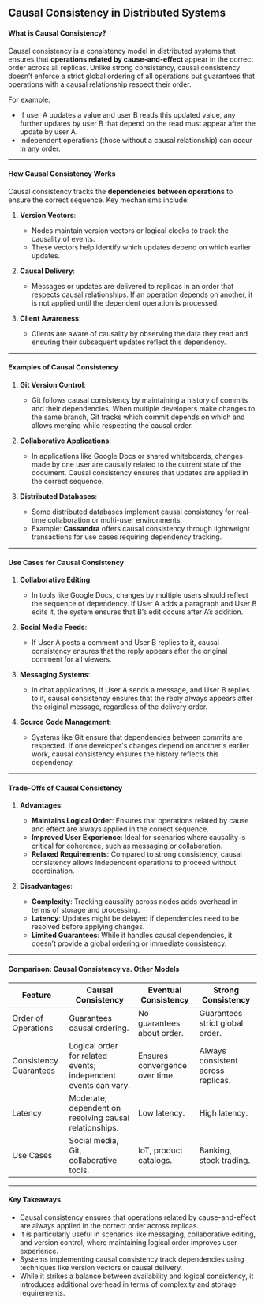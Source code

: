 ## **Causal Consistency in Distributed Systems**

#### **What is Causal Consistency?**

Causal consistency is a consistency model in distributed systems that ensures that **operations related by cause-and-effect** appear in the correct order across all replicas. Unlike strong consistency, causal consistency doesn’t enforce a strict global ordering of all operations but guarantees that operations with a causal relationship respect their order.

For example:

-   If user A updates a value and user B reads this updated value, any further updates by user B that depend on the read must appear after the update by user A.
-   Independent operations (those without a causal relationship) can occur in any order.

----------

#### **How Causal Consistency Works**

Causal consistency tracks the **dependencies between operations** to ensure the correct sequence. Key mechanisms include:

1.  **Version Vectors**:
    
    -   Nodes maintain version vectors or logical clocks to track the causality of events.
    -   These vectors help identify which updates depend on which earlier updates.
2.  **Causal Delivery**:
    
    -   Messages or updates are delivered to replicas in an order that respects causal relationships. If an operation depends on another, it is not applied until the dependent operation is processed.
3.  **Client Awareness**:
    
    -   Clients are aware of causality by observing the data they read and ensuring their subsequent updates reflect this dependency.

----------

#### **Examples of Causal Consistency**

1.  **Git Version Control**:
    
    -   Git follows causal consistency by maintaining a history of commits and their dependencies. When multiple developers make changes to the same branch, Git tracks which commit depends on which and allows merging while respecting the causal order.
2.  **Collaborative Applications**:
    
    -   In applications like Google Docs or shared whiteboards, changes made by one user are causally related to the current state of the document. Causal consistency ensures that updates are applied in the correct sequence.
3.  **Distributed Databases**:
    
    -   Some distributed databases implement causal consistency for real-time collaboration or multi-user environments.
    -   Example: **Cassandra** offers causal consistency through lightweight transactions for use cases requiring dependency tracking.

----------

#### **Use Cases for Causal Consistency**

1.  **Collaborative Editing**:
    
    -   In tools like Google Docs, changes by multiple users should reflect the sequence of dependency. If User A adds a paragraph and User B edits it, the system ensures that B’s edit occurs after A’s addition.
2.  **Social Media Feeds**:
    
    -   If User A posts a comment and User B replies to it, causal consistency ensures that the reply appears after the original comment for all viewers.
3.  **Messaging Systems**:
    
    -   In chat applications, if User A sends a message, and User B replies to it, causal consistency ensures that the reply always appears after the original message, regardless of the delivery order.
4.  **Source Code Management**:
    
    -   Systems like Git ensure that dependencies between commits are respected. If one developer's changes depend on another's earlier work, causal consistency ensures the history reflects this dependency.

----------

#### **Trade-Offs of Causal Consistency**

1.  **Advantages**:
    
    -   **Maintains Logical Order**: Ensures that operations related by cause and effect are always applied in the correct sequence.
    -   **Improved User Experience**: Ideal for scenarios where causality is critical for coherence, such as messaging or collaboration.
    -   **Relaxed Requirements**: Compared to strong consistency, causal consistency allows independent operations to proceed without coordination.
2.  **Disadvantages**:
    
    -   **Complexity**: Tracking causality across nodes adds overhead in terms of storage and processing.
    -   **Latency**: Updates might be delayed if dependencies need to be resolved before applying changes.
    -   **Limited Guarantees**: While it handles causal dependencies, it doesn’t provide a global ordering or immediate consistency.

----------

#### **Comparison: Causal Consistency vs. Other Models**

| Feature                | Causal Consistency                                   | Eventual Consistency                     | Strong Consistency                      |
|-------------------------|-----------------------------------------------------|------------------------------------------|-----------------------------------------|
| Order of Operations     | Guarantees causal ordering.                         | No guarantees about order.               | Guarantees strict global order.         |
| Consistency Guarantees  | Logical order for related events; independent events can vary. | Ensures convergence over time.          | Always consistent across replicas.      |
| Latency                | Moderate; dependent on resolving causal relationships. | Low latency.                             | High latency.                           |
| Use Cases              | Social media, Git, collaborative tools.             | IoT, product catalogs.                   | Banking, stock trading.                 |


----------

#### **Key Takeaways**

-   Causal consistency ensures that operations related by cause-and-effect are always applied in the correct order across replicas.
-   It is particularly useful in scenarios like messaging, collaborative editing, and version control, where maintaining logical order improves user experience.
-   Systems implementing causal consistency track dependencies using techniques like version vectors or causal delivery.
-   While it strikes a balance between availability and logical consistency, it introduces additional overhead in terms of complexity and storage requirements.